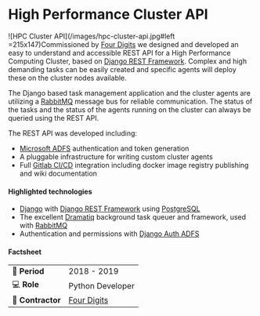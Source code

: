 # High Performance Cluster API

![HPC Cluster API](/images/hpc-cluster-api.jpg#left =215x147)Commissioned by [Four Digits](https://www.fourdigits.nl/) we designed and developed an easy to understand and accessible REST API for a High Performance Computing Cluster, based on [Django REST Framework](https://www.django-rest-framework.org). Complex and high demanding tasks can be easily created and specific agents will deploy these on the cluster nodes available.


The Django based task management application and the cluster agents are utilizing a [RabbitMQ](https://www.rabbitmq.com/) message bus for reliable communication. The status of the tasks and the status of the agents running on the cluster can always be queried using the REST API.


The REST API was developed including:
- [Microsoft ADFS](https://docs.microsoft.com/en-us/windows-server/identity/active-directory-federation-services) authentication and token generation
- A pluggable infrastructure for writing custom cluster agents
- Full [Gitlab CI/CD](https://docs.gitlab.com/ee/ci/) integration including docker image registry publishing and wiki documentation


#### Highlighted technologies
- [Django](https://www.djangoproject.com/) with [Django REST Framework](https://www.django-rest-framework.org/) using [PostgreSQL](https://www.postgresql.org/)
- The excellent [Dramatiq](https://dramatiq.io/) background task queuer and framework, used with [RabbitMQ](https://www.rabbitmq.com/)
- Authentication and permissions with [Django Auth ADFS](https://github.com/jobec/django-auth-adfs)


#### Factsheet
|                            |                                          |
| -------------------------- | ---------------------------------------- |
| :calendar: **Period**      | 2018 - 2019                              |
| :computer: **Role**        | Python Developer                         |
| :office: **Contractor**    | [Four Digits](https://www.fourdigits.nl) |
